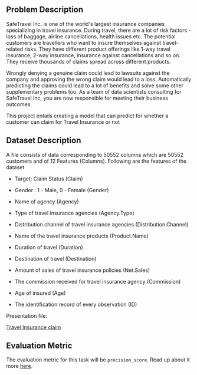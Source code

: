 ## Problem Description

SafeTravel Inc. is one of the world's largest insurance companies specializing in travel insurance. During travel, there are a lot of risk factors - loss of baggage, airline cancellations, health issues etc. The potential customers are travellers who want to insure themselves against travel-related risks. They have different product offerings like 1-way travel insurance, 2-way insurance, insurance against cancellations and so on. They receive thousands of claims spread across different products.

Wrongly denying a genuine claim could lead to lawsuits against the company and approving the wrong claim would lead to a loss. Automatically predicting the claims could lead to a lot of benefits and solve some other supplementary problems too. As a team of data scientists consulting for SafeTravel Inc, you are now responsible for meeting their business outcomes.

This project entails creating a model that can predict for whether a customer can claim for Travel Insurance or not

## Dataset Description

A file consists of data corresponding to 50552 columns which are 50552 customers and of 12 Features (Columns). Following are the features of the dataset

   - Target: Claim Status (Claim)

   - Gender : 1 - Male, 0 - Female (Gender)

   - Name of agency (Agency)

   - Type of travel insurance agencies (Agency.Type)

   - Distribution channel of travel insurance agencies (Distribution.Channel)

   - Name of the travel insurance products (Product.Name)

   - Duration of travel (Duration)

   - Destination of travel (Destination)

   - Amount of sales of travel insurance policies (Net.Sales)

   - The commission received for travel insurance agency (Commission)

   - Age of insured (Age)

   - The identification record of every observation (ID)

   

   

Presentation file:<br>

[Travel Insurance claim](Travel_Insurance_Claim.ipynb)

## Evaluation Metric

The evaluation metric for this task will be `precision_score`. Read up about it more [here](https://scikit-learn.org/stable/modules/generated/sklearn.metrics.precision_score.html).
